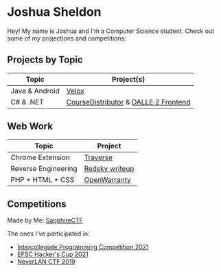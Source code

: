 # Joshua Sheldon
Hey! My name is Joshua and I'm a Computer Science student. Check out some of my projections and competitions:

## Projects by Topic
| Topic          | Project(s)                                                                                                                                           |
|----------------|------------------------------------------------------------------------------------------------------------------------------------------------------|
| Java & Android | [Velox](https://github.com/LumaDevelopment/Velox)                                                                                                    |
| C# & .NET      | [CourseDistributor](https://github.com/LumaDevelopment/CourseDistributor) & [DALLE·2 Frontend](https://github.com/LumaDevelopment/DALLE-2-Frontend)  |
<!--
| IoT            | [Soundboard](https://github.com/LumaDevelopment/Soundboard)                                                                                          |
-->

## Web Work
| Topic               | Project                                                                                    |
|---------------------|--------------------------------------------------------------------------------------------|
| Chrome Extension    | [Traverse](https://github.com/LumaDevelopment/Traverse)                                    |
| Reverse Engineering | [Redsky writeup](https://gist.github.com/LumaDevelopment/f2a34a202fed6ab5a7f3a31282834943) |
| PHP + HTML + CSS    | [OpenWarranty](https://github.com/LumaDevelopment/OpenWarranty)                            |

## Competitions
Made by Me: [SapphireCTF](https://github.com/LumaDevelopment/SapphireCTF)

The ones I've participated in:
- [Intercollegiate Programming Competition 2021](https://github.com/LumaDevelopment/intercollegiate-programming-competition-2021)
- [EFSC Hacker's Cup 2021](https://github.com/LumaDevelopment/efsc-hackers-cup-2021)
- [NeverLAN CTF 2019](https://github.com/LumaDevelopment/neverlanctf-2019-writeups)
